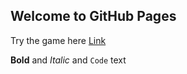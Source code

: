 ## Welcome to GitHub Pages

Try the game here [Link](https://szeba99.github.io/jrpg_thing/overworld.html)

**Bold** and _Italic_ and `Code` text
